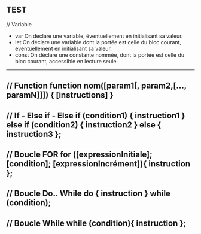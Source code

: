 TEST
---------------------------------
// Variable

- var
On déclare une variable, éventuellement en initialisant sa valeur.
- let
On déclare une variable dont la portée est celle du bloc courant, éventuellement en initialisant sa valeur.
- const
On déclare une constante nommée, dont la portée est celle du bloc courant, accessible en lecture seule.
---------------------------------
// Function
function nom([param1[, param2,[..., paramN]]]) {
   [instructions]
}
---------------------------------
// If - Else if - Else
if (condition1) {
  instruction1
} else if (condition2) {
  instruction2
} else {
  instruction3
};
---------------------------------
// Boucle FOR
for ([expressionInitiale]; [condition]; [expressionIncrément]){
  instruction
};
---------------------------------
// Boucle Do.. While
do {
    instruction
} 
while (condition);
---------------------------------
// Boucle While
while (condition){
  instruction
};
---------------------------------
